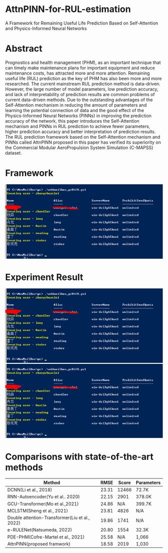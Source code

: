 # AttnPINN-for-RUL-estimation
A Framework for Remaining Useful Life Prediction Based on Self-Attention and Physics-Informed Neural Networks
# Abstract
Prognostics and health management (PHM), as an important technique that can timely make maintenance plans for important equipment and reduce maintenance costs, has attracted more and more attention. Remaining useful life (RUL) prediction as the key of PHM has also been more and more researched. The current mainstream RUL prediction method is data-driven. However, the large number of model parameters, low prediction accuracy, and lack of interpretability of prediction results are common problems of current data-driven methods. Due to the outstanding advantages of the Self-Attention mechanism in reducing the amount of parameters and learning the potential connection of data and the good effect of the Physics-Informed Neural Networks (PINNs) in improving the prediction accuracy of the network, this paper introduces the Self-Attention mechanism and PINNs in RUL prediction to achieve fewer parameters, higher prediction accuracy and better interpretation of prediction results. The RUL prediction framework based on the Self-Attention mechanism and PINNs called AttnPINN proposed in this paper has verified its superiority on the Commercial Modular AeroPropulsion System Simulation (C-MAPSS) dataset.
# Framework
![image](https://github.com/lexsaints/powershell/blob/master/IMG/ps2.png)
# Experiment Result
![image](https://github.com/lexsaints/powershell/blob/master/IMG/ps2.png)
![image](https://github.com/lexsaints/powershell/blob/master/IMG/ps2.png)
# Comparisons with state-of-the-art methods
|Method|RMSE|Score|Parameters|
|-|-|-|-|
|DCNN(Li et al., 2018)|23.31|12466|72.7K|
RNN-Autoencoder(Yu et al.. 2020)|22.15|2901|378.0K
GCU-Transformer(Mo et al.,2021)|24.86|N/A|399.7K
MCLSTM(Sheng et al., 2021)|23.81|4826|N/A
Double attention-Transformer(Liu et al., 2022)|19.86|1741|N/A
e-RULENet(Natsumeda, 2022)|20.80|1554|32.3K
PDE-PHM(Cofre-Martel et al., 2021)|25.58|N/A|1,066
AttnPINN(proposed framwork)|18.58|2019|1,030

